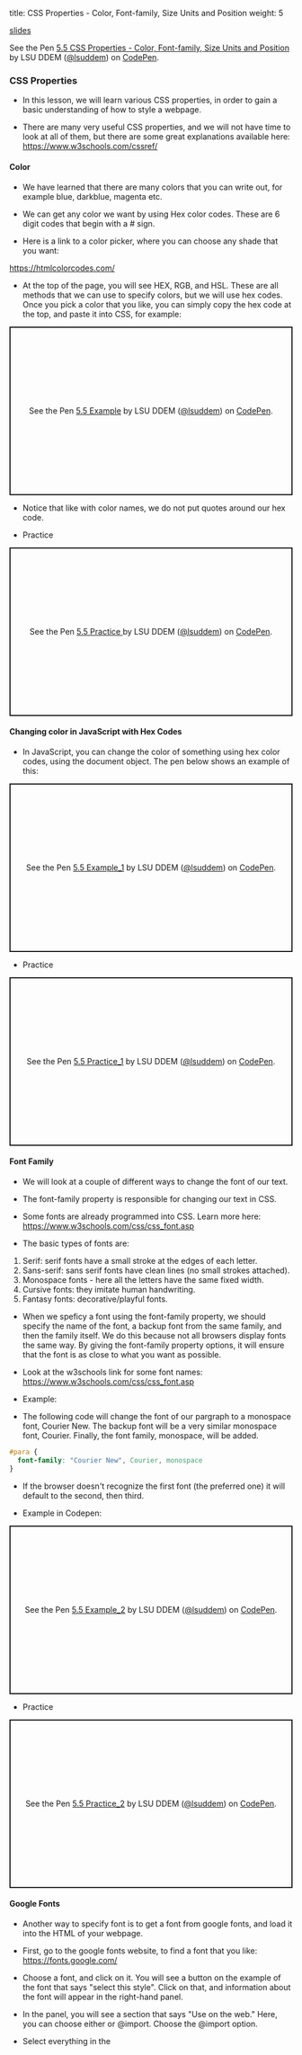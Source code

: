 
title: CSS Properties - Color, Font-family, Size Units and Position 
weight: 5

[slides](../presentation5_5)

<p data-height="600" data-theme-id="33744" data-slug-hash="d7adeae9505e9adc18b83a7b44053da8" data-default-tab="js" data-user="lsuddem" data-embed-version="2" data-pen-title="5.5 CSS Properties - Color, Font-family, Size Units and Position" data-editable="true" class="codepen">See the Pen <a href="https://codepen.io/lsuddem/pen/vYdRQmr/d7adeae9505e9adc18b83a7b44053da8">5.5 CSS Properties - Color, Font-family, Size Units and Position</a> by LSU DDEM (<a href="https://codepen.io/lsuddem">@lsuddem</a>) on <a href="https://codepen.io">CodePen</a>.</p>
<script async src="https://static.codepen.io/assets/embed/ei.js"></script>

### CSS Properties 

* In this lesson, we will learn various CSS properties, in order to gain a basic understanding of how to style a webpage. 

* There are many very useful CSS properties, and we will not have time to look at all of them, but there are some great explanations available here: 
https://www.w3schools.com/cssref/

#### Color 

* We have learned that there are many colors that you can write out, for example blue, darkblue, magenta etc. 

* We can get any color we want by using Hex color codes. These are 6 digit codes that begin with a # sign. 

* Here is a link to a color picker, where you can choose any shade that you want:

https://htmlcolorcodes.com/

* At the top of the page, you will see HEX, RGB, and HSL. These are all methods that we can use to specify colors, but we will use hex codes. Once you pick a color that you like, you can simply copy the hex code at the top, and paste it into CSS, for example:

<p class="codepen" data-height="300" data-default-tab="result" data-slug-hash="LEPyroB" data-pen-title="5.5 Example" data-user="lsuddem" style="height: 300px; box-sizing: border-box; display: flex; align-items: center; justify-content: center; border: 2px solid; margin: 1em 0; padding: 1em;">
  <span>See the Pen <a href="https://codepen.io/lsuddem/pen/LEPyroB">
  5.5 Example</a> by LSU DDEM (<a href="https://codepen.io/lsuddem">@lsuddem</a>)
  on <a href="https://codepen.io">CodePen</a>.</span>
</p>
<script async src="https://public.codepenassets.com/embed/index.js"></script>

* Notice that like with color names, we do not put quotes around our hex code. 

* Practice

<p class="codepen" data-height="300" data-default-tab="result" data-slug-hash="vEBmrwb" data-pen-title="5.5 Practice " data-user="lsuddem" style="height: 300px; box-sizing: border-box; display: flex; align-items: center; justify-content: center; border: 2px solid; margin: 1em 0; padding: 1em;">
  <span>See the Pen <a href="https://codepen.io/lsuddem/pen/vEBmrwb">
  5.5 Practice </a> by LSU DDEM (<a href="https://codepen.io/lsuddem">@lsuddem</a>)
  on <a href="https://codepen.io">CodePen</a>.</span>
</p>
<script async src="https://public.codepenassets.com/embed/index.js"></script>

#### Changing color in JavaScript with Hex Codes

* In JavaScript, you can change the color of something using hex color codes, using the document object. The pen below shows an example of this: 

<p class="codepen" data-height="300" data-default-tab="result" data-slug-hash="yyBbEdg" data-pen-title="5.5 Example_1" data-user="lsuddem" style="height: 300px; box-sizing: border-box; display: flex; align-items: center; justify-content: center; border: 2px solid; margin: 1em 0; padding: 1em;">
  <span>See the Pen <a href="https://codepen.io/lsuddem/pen/yyBbEdg">
  5.5 Example_1</a> by LSU DDEM (<a href="https://codepen.io/lsuddem">@lsuddem</a>)
  on <a href="https://codepen.io">CodePen</a>.</span>
</p>
<script async src="https://public.codepenassets.com/embed/index.js"></script>

* Practice 

<p class="codepen" data-height="300" data-default-tab="result" data-slug-hash="qEWmKzK" data-pen-title="5.5 Practice_1" data-user="lsuddem" style="height: 300px; box-sizing: border-box; display: flex; align-items: center; justify-content: center; border: 2px solid; margin: 1em 0; padding: 1em;">
  <span>See the Pen <a href="https://codepen.io/lsuddem/pen/qEWmKzK">
  5.5 Practice_1</a> by LSU DDEM (<a href="https://codepen.io/lsuddem">@lsuddem</a>)
  on <a href="https://codepen.io">CodePen</a>.</span>
</p>
<script async src="https://public.codepenassets.com/embed/index.js"></script>

#### Font Family

* We will look at a couple of different ways to change the font of our text. 

* The font-family property is responsible for changing our text in CSS. 

* Some fonts are already programmed into CSS. Learn more here: https://www.w3schools.com/css/css_font.asp

* The basic types of fonts are: 

1. Serif: serif fonts have a small stroke at the edges of each letter. 
2. Sans-serif: sans serif fonts have clean lines (no small strokes attached). 
3. Monospace fonts - here all the letters have the same fixed width.
4. Cursive fonts: they imitate human handwriting.
5. Fantasy fonts: decorative/playful fonts.

* When we speficy a font using the font-family property, we should specify the name of the font, a backup font from the same family, and then the family itself. We do this because not all browsers display fonts the same way. By giving the font-family property options, it will ensure that the font is as close to what you want as possible. 

* Look at the w3schools link for some font names: https://www.w3schools.com/css/css_font.asp

* Example:

* The following code will change the font of our pargraph to a monospace font, Courier New. The backup font will be a very similar monospace font, Courier. Finally, the font family, monospace, will be added. 

```css
#para {
  font-family: "Courier New", Courier, monospace
}
```

* If the browser doesn't recognize the first font (the preferred one) it will default to the second, then third. 

* Example in Codepen: 

<p class="codepen" data-height="300" data-default-tab="result" data-slug-hash="ByBRPBa" data-pen-title="5.5 Example_2" data-user="lsuddem" style="height: 300px; box-sizing: border-box; display: flex; align-items: center; justify-content: center; border: 2px solid; margin: 1em 0; padding: 1em;">
  <span>See the Pen <a href="https://codepen.io/lsuddem/pen/ByBRPBa">
  5.5 Example_2</a> by LSU DDEM (<a href="https://codepen.io/lsuddem">@lsuddem</a>)
  on <a href="https://codepen.io">CodePen</a>.</span>
</p>
<script async src="https://public.codepenassets.com/embed/index.js"></script>

* Practice

<p class="codepen" data-height="300" data-default-tab="result" data-slug-hash="EaYmpYQ" data-pen-title="5.5 Practice_2" data-user="lsuddem" style="height: 300px; box-sizing: border-box; display: flex; align-items: center; justify-content: center; border: 2px solid; margin: 1em 0; padding: 1em;">
  <span>See the Pen <a href="https://codepen.io/lsuddem/pen/EaYmpYQ">
  5.5 Practice_2</a> by LSU DDEM (<a href="https://codepen.io/lsuddem">@lsuddem</a>)
  on <a href="https://codepen.io">CodePen</a>.</span>
</p>
<script async src="https://public.codepenassets.com/embed/index.js"></script>

#### Google Fonts

* Another way to specify font is to get a font from google fonts, and load it into the HTML of your webpage. 

* First, go to the google fonts website, to find a font that you like: https://fonts.google.com/

* Choose a font, and click on it. You will see a button on the example of the font that says "select this style". Click on that, and information about the font will appear in the right-hand panel. 

* In the panel, you will see a section that says "Use on the web." Here, you can choose either <link> or @import. Choose the @import option. 

* Select everything in the <style> tag, including the opening and closing tags, and copy it. Then, paste it into your HTML. 

* Now, you can use this google font for any of your HTML elements. Simply copy the CSS font-familly property provided by google fonts and apply it to the element(s) of your choice. You can load as many google fonts into your HTML as you want. 

* In the codepen example, a google font is loaded into HTML, and then specified in CSS. 

<p class="codepen" data-height="300" data-default-tab="result" data-slug-hash="QwLvBbE" data-pen-title="5.5 Example_2" data-user="lsuddem" style="height: 300px; box-sizing: border-box; display: flex; align-items: center; justify-content: center; border: 2px solid; margin: 1em 0; padding: 1em;">
  <span>See the Pen <a href="https://codepen.io/lsuddem/pen/QwLvBbE">
  5.5 Example_2</a> by LSU DDEM (<a href="https://codepen.io/lsuddem">@lsuddem</a>)
  on <a href="https://codepen.io">CodePen</a>.</span>
</p>
<script async src="https://public.codepenassets.com/embed/index.js"></script>

* Practice 

<p class="codepen" data-height="300" data-default-tab="result" data-slug-hash="gbYWjaY" data-pen-title="5.5 Practice_3" data-user="lsuddem" style="height: 300px; box-sizing: border-box; display: flex; align-items: center; justify-content: center; border: 2px solid; margin: 1em 0; padding: 1em;">
  <span>See the Pen <a href="https://codepen.io/lsuddem/pen/gbYWjaY">
  5.5 Practice_3</a> by LSU DDEM (<a href="https://codepen.io/lsuddem">@lsuddem</a>)
  on <a href="https://codepen.io">CodePen</a>.</span>
</p>
<script async src="https://public.codepenassets.com/embed/index.js"></script>

#### Sizing 

* Size units in CSS are either absolute or relative. 

* Absolute means that the units are fixed, and will prescribe a specific height/width to an element. This does not always work well over multiple platforms and screen sizes. 

* An example of an absolute size value is px (pixels), which we have already used. 

* Relative specifies a size relative to another size, for example relative to the parent element (if an element is inside another element, the outside element is the parent, and the inside one is the child) or relative to the size of the screen. 

* The relative units that we will learn include vw, vh, and rem. 

* vw and vh stand for viewport width and viewport height. The viewport is the browser window size. 

* vw and vh and equal to 1% of the width and height of the viewport respectively, so if you have a viewport that is 50cm wide, 1vw would be equal to 0.5cm. 

* height and width properties can be used to set the size of an element. 

* Example

<p class="codepen" data-height="300" data-default-tab="result" data-slug-hash="MYgmBKo" data-pen-title="5.5 Example_4" data-user="lsuddem" style="height: 300px; box-sizing: border-box; display: flex; align-items: center; justify-content: center; border: 2px solid; margin: 1em 0; padding: 1em;">
  <span>See the Pen <a href="https://codepen.io/lsuddem/pen/MYgmBKo">
  5.5 Example_4</a> by LSU DDEM (<a href="https://codepen.io/lsuddem">@lsuddem</a>)
  on <a href="https://codepen.io">CodePen</a>.</span>
</p>
<script async src="https://public.codepenassets.com/embed/index.js"></script>

* If we pull the webpage around, the div will change size in relation to its parent (the webpage). 

* A commonly used size unit to resize text is rem. 

* rem is a relative size unit because it is based on the root element's font size (usually the <html> element) rather than a fixed size like pixels (px). For example, if the root font size is 16px, then 1rem equals 16px. This makes rem units scalable and more accessible, as users can adjust their browser's default font size, and the design will scale accordingly.

* The codepen example shows a four paragraphs that have different rem font sizes. 

<p class="codepen" data-height="300" data-default-tab="result" data-slug-hash="wBwdxGK" data-pen-title="5.5 Example_5" data-user="lsuddem" style="height: 300px; box-sizing: border-box; display: flex; align-items: center; justify-content: center; border: 2px solid; margin: 1em 0; padding: 1em;">
  <span>See the Pen <a href="https://codepen.io/lsuddem/pen/wBwdxGK">
  5.5 Example_5</a> by LSU DDEM (<a href="https://codepen.io/lsuddem">@lsuddem</a>)
  on <a href="https://codepen.io">CodePen</a>.</span>
</p>
<script async src="https://public.codepenassets.com/embed/index.js"></script>

#### Position:

* To move an element to a different position, the top, bottom, left, and right properties can be set using sizing units. In order to use these properties, the position property must be specified in CSS, which controls the behaviour of elements in relation to the viewport and/or one another

* position is a CSS property, which can be set to the following values:

1. static - this is the default, an element will be positioned in terms of the order of the HTML elements. 
2. relative - An element with position: relative; is positioned relative to its normal position.
Setting the top, right, bottom, and left properties of a relatively-positioned element will cause it to be adjusted away from its normal position. Other content will not be adjusted to fit into any gap left by the element.
3. fixed - An element with position: fixed; is positioned relative to the viewport, which means it always stays in the same place even if the page is scrolled. The top, right, bottom, and left properties are used to position the element. A fixed element does not leave a gap in the page where it would normally have been located.
4. absolute - An element with position: absolute; is positioned relative to the nearest positioned ancestor (instead of positioned relative to the viewport, like fixed). However; if an absolute positioned element has no positioned ancestors, it uses the document body, and moves along with page scrolling.

* The following practice should help demonstrate how these values work: 

<p class="codepen" data-height="300" data-default-tab="result" data-slug-hash="qEWmyXL" data-pen-title="5.5 Practice_4" data-user="lsuddem" style="height: 300px; box-sizing: border-box; display: flex; align-items: center; justify-content: center; border: 2px solid; margin: 1em 0; padding: 1em;">
  <span>See the Pen <a href="https://codepen.io/lsuddem/pen/qEWmyXL">
  5.5 Practice_4</a> by LSU DDEM (<a href="https://codepen.io/lsuddem">@lsuddem</a>)
  on <a href="https://codepen.io">CodePen</a>.</span>
</p>
<script async src="https://public.codepenassets.com/embed/index.js"></script>

### Exercise 5.5

<p class="codepen" data-height="300" data-default-tab="result" data-slug-hash="raBmrGv" data-pen-title="Exercise 5.5" data-user="lsuddem" style="height: 300px; box-sizing: border-box; display: flex; align-items: center; justify-content: center; border: 2px solid; margin: 1em 0; padding: 1em;">
  <span>See the Pen <a href="https://codepen.io/lsuddem/pen/raBmrGv">
  Exercise 5.5</a> by LSU DDEM (<a href="https://codepen.io/lsuddem">@lsuddem</a>)
  on <a href="https://codepen.io">CodePen</a>.</span>
</p>
<script async src="https://public.codepenassets.com/embed/index.js"></script>